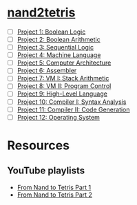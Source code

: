 # [nand2tetris](https://www.nand2tetris.org)

- [ ] [Project 1: Boolean Logic](https://github.com/felipeog/nand2tetris/tree/main/projects/01#readme)
- [ ] [Project 2: Boolean Arithmetic](https://github.com/felipeog/nand2tetris/tree/main/projects/02#readme)
- [ ] [Project 3: Sequential Logic](https://github.com/felipeog/nand2tetris/tree/main/projects/03#readme)
- [ ] [Project 4: Machine Language](https://github.com/felipeog/nand2tetris/tree/main/projects/04#readme)
- [ ] [Project 5: Computer Architecture](https://github.com/felipeog/nand2tetris/tree/main/projects/05#readme)
- [ ] [Project 6: Assembler](https://github.com/felipeog/nand2tetris/tree/main/projects/06#readme)
- [ ] [Project 7: VM I: Stack Arithmetic](https://github.com/felipeog/nand2tetris/tree/main/projects/07#readme)
- [ ] [Project 8: VM II: Program Control](https://github.com/felipeog/nand2tetris/tree/main/projects/08#readme)
- [ ] [Project 9: High-Level Language](https://github.com/felipeog/nand2tetris/tree/main/projects/09#readme)
- [ ] [Project 10: Compiler I: Syntax Analysis](https://github.com/felipeog/nand2tetris/tree/main/projects/10#readme)
- [ ] [Project 11: Compiler II: Code Generation](https://github.com/felipeog/nand2tetris/tree/main/projects/11#readme)
- [ ] [Project 12: Operating System](https://github.com/felipeog/nand2tetris/tree/main/projects/12#readme)

# Resources

## YouTube playlists

- [From Nand to Tetris Part 1](https://youtube.com/playlist?list=PLrDd_kMiAuNmSb-CKWQqq9oBFN_KNMTaI)
- [From Nand to Tetris Part 2](https://youtube.com/playlist?list=PLrDd_kMiAuNmllp9vuPqCuttC1XL9VyVh)
